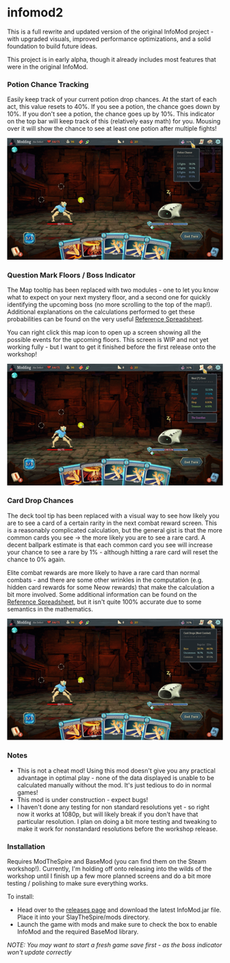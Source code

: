 # infomod2
This is a full rewrite and updated version of the original InfoMod project - with upgraded visuals, improved performance optimizations, and a solid foundation to build future ideas.

This project is in early alpha, though it already includes most features that were in the original InfoMod.

### Potion Chance Tracking

Easily keep track of your current potion drop chances. At the start of each act, this value resets to 40%. If you see a potion, the chance goes down by 10%. If you don't see a potion, the chance goes up by 10%. This indicator on the top bar will keep track of this (relatively easy math) for you. Mousing over it will show the chance to see at least one potion after multiple fights!

![Potion tracking](github/potion.png)

### Question Mark Floors / Boss Indicator

The Map tooltip has been replaced with two modules - one to let you know what to expect on your next mystery floor, and a second one for quickly identifying the upcoming boss (no more scrolling to the top of the map!). Additional explanations on the calculations performed to get these probabilities can be found on the very useful [Reference Spreadsheet](https://docs.google.com/spreadsheets/d/1ZsxNXebbELpcCi8N7FVOTNGdX_K9-BRC_LMgx4TORo4).

You can right click this map icon to open up a screen showing all the possible events for the upcoming floors. This screen is WIP and not yet working fully - but I want to get it finished before the first release onto the workshop!

![Event tracking](github/event.png)

### Card Drop Chances

The deck tool tip has been replaced with a visual way to see how likely you are to see a card of a certain rarity in the next combat reward screen. This is a reasonably complicated calculation, but the general gist is that the more common cards you see -> the more likely you are to see a rare card. A decent ballpark estimate is that each common card you see will increase your chance to see a rare by 1% - although hitting a rare card will reset the chance to 0% again. 

Elite combat rewards are more likely to have a rare card than normal combats - and there are some other wrinkles in the computation (e.g. hidden card rewards for some Neow rewards) that make the calculation a bit more involved. Some additional information can be found on the [Reference Spreadsheet](https://docs.google.com/spreadsheets/d/1ZsxNXebbELpcCi8N7FVOTNGdX_K9-BRC_LMgx4TORo4), but it isn't quite 100% accurate due to some semantics in the mathematics.

![Card drop tracking](github/cards.png)


### Notes

* This is not a cheat mod! Using this mod doesn't give you any practical advantage in optimal play - none of the data displayed is unable to be calculated manually without the mod. It's just tedious to do in normal games!
* This mod is under construction - expect bugs!
* I haven't done any testing for non standard resolutions yet - so right now it works at 1080p, but will likely break if you don't have that particular resolution. I plan on doing a bit more testing and tweaking to make it work for nonstandard resolutions before the workshop release.

### Installation

Requires ModTheSpire and BaseMod (you can find them on the Steam workshop!). Currently, I'm holding off onto releasing into the wilds of the workshop until I finish up a few more planned screens and do a bit more testing / polishing to make sure everything works.

To install:

* Head over to the [releases page](https://github.com/casey-c/infomod2/releases) and download the latest InfoMod.jar file. Place it into your SlayTheSpire/mods directory. 
* Launch the game with mods and make sure to check the box to enable InfoMod and the required BaseMod library.
  
*NOTE: You may want to start a fresh game save first - as the boss indicator won't update correctly*
